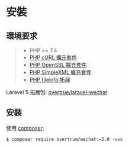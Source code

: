 # 安裝


## 環境要求

> - PHP >= 7.4
> - [PHP cURL 擴充套件](http://php.net/manual/en/book.curl.php)
> - [PHP OpenSSL 擴充套件](http://php.net/manual/en/book.openssl.php)
> - [PHP SimpleXML 擴充套件](http://php.net/manual/en/book.simplexml.php)
> - [PHP fileinfo 拓展](http://php.net/manual/en/book.fileinfo.php)

Laravel 5 拓展包: [overtrue/laravel-wechat](https://github.com/overtrue/laravel-wechat)

## 安裝

使用 [composer](http://getcomposer.org/):

```shell
$ composer require overtrue/wechat:~5.0 -vvv
```